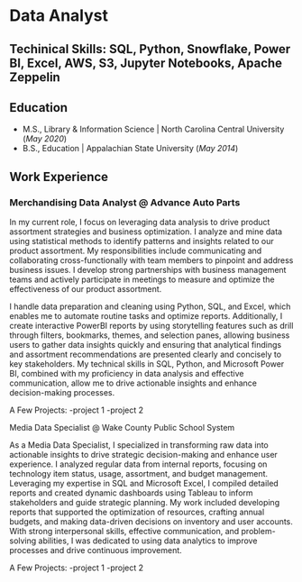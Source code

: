 # Data Analyst

## Techinical Skills: SQL, Python, Snowflake, Power BI, Excel, AWS, S3, Jupyter Notebooks, Apache Zeppelin

## Education
- M.S., Library & Information Science | North Carolina Central University (_May 2020_)
- B.S., Education | Appalachian State University (_May 2014_)

## Work Experience
### Merchandising Data Analyst @ Advance Auto Parts 

In my current role, I focus on leveraging data analysis to drive product assortment strategies and business optimization. I analyze and mine data using statistical methods to identify patterns and insights related to our product assortment. My responsibilities include communicating and collaborating cross-functionally with team members to pinpoint and address business issues. I develop strong partnerships with business management teams and actively participate in meetings to measure and optimize the effectiveness of our product assortment.

I handle data preparation and cleaning using Python, SQL, and Excel, which enables me to automate routine tasks and optimize reports. Additionally, I create interactive PowerBI reports by using storytelling features such as drill through filters, bookmarks, themes, and selection panes, allowing business users to gather data insights quickly and ensuring that analytical findings and assortment recommendations are presented clearly and concisely to key stakeholders. My technical skills in SQL, Python, and Microsoft Power BI, combined with my proficiency in data analysis and effective communication, allow me to drive actionable insights and enhance decision-making processes.

A Few Projects: 
-project 1
-project 2


Media Data Specialist @ Wake County Public School System

As a Media Data Specialist, I specialized in transforming raw data into actionable insights to drive strategic decision-making and enhance user experience. I analyzed regular data from internal reports, focusing on technology item status, usage, assortment, and budget management. Leveraging my expertise in SQL and Microsoft Excel, I compiled detailed reports and created dynamic dashboards using Tableau to inform stakeholders and guide strategic planning. My work included developing reports that supported the optimization of resources, crafting annual budgets, and making data-driven decisions on inventory and user accounts. With strong interpersonal skills, effective communication, and problem-solving abilities, I was dedicated to using data analytics to improve processes and drive continuous improvement.

A Few Projects: 
-project 1
-project 2
